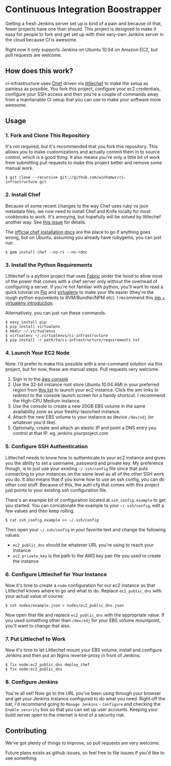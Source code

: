 # Continuous Integration Boostrapper

Getting a fresh Jenkins server set up is kind of a pain and because of that,
fewer projects have one than should. This project is designed to make it easy
for people to fork and get set up with their very-own Jenkins server in the
cloud because CI is awesome. 

Right now it only supports Jenkins on Ubuntu 10.04 on Amazon EC2, but pull
requests are welcome.

## How does this work?

ci-infrastructure uses  [Chef](http://wiki.opscode.com/display/chef/Home)
driven via [littlechef](https://github.com/tobami/littlechef) to make the setup
as painless as possible. You fork this project, configure your ec2 credentials,
configure your SSH access and then you're a couple of commands away from a
maintanable CI setup that you can use to make your software more awesome.

## Usage

### 1. Fork and Clone This Repository

It's not required, but it's recommended that you fork this repository. This
allows you to make customizations and actually commit them in to source
control, which is a good thing. It also means you're only a little bit of work
from submitting pull requests to make this project better and remove some
manual work.

    $ git clone --recursive git://github.com/winhamwr/ci-infrastructure.git

### 2. Install Chef

Because of some recent changes to the way Chef uses ruby vs json metadata
files, we now need to install Chef and Knife locally for most cookbooks to
work. It's annoying, but hopefully will be solved by littlechef another way.
See [this issue](https://github.com/tobami/littlechef/issues/15) for details.

The [official chef installation
docs](http://wiki.opscode.com/display/chef/Workstation+Setup) are the place to
go if anything goes wrong, but on Ubuntu, assuming you already have rubygems,
you can just run:

    $ gem install chef --no-ri --no-rdoc

### 3. Install the Python Requirements

Littlechef is a python project that uses [Fabric](http://fabfile.org) under the
hood to allow most of the power that comes with a chef server only without the
overhead of configuring a server. If you're not familiar with python, you'll
want to read a quick tutorial on [Pip](http://pypi.python.org/pypi/pip) and
[virtualenv](http://www.virtualenv.org/) to make your life
easier (they're the rough python equivelents to RVM/Bundler/NPM etc). I
recommend this 
[pip + virtualenv introduction](http://www.mahdiyusuf.com/post/5282169518/beginners-guide-easy-install-pip-and-virtualenv).

Alternatively, you can just run these commands.

    $ easy_install pip
    $ pip install virtualenv
    $ mkdir ~/.virtualenvs
    $ virtualenv ~/.virtualenvs/ci-infrastructure
    $ pip install -r path/to/ci-infrastructure/requirements.txt

### 4. Launch Your EC2 Node

Note: I'd prefer to make this possible with a one-command solution via this
project, but for now, these are manual steps. Pull requests very welcome.

1. Sign in to the [aws console](http://console.aws.amazon.com)
2. Use the 32-bit instance root store Ubuntu 10.04 AMI in your preferred region
  from [this list](http://uec-images.ubuntu.com/releases/10.04/release/) to
  launch your ec2 instance. Click the ami links to redirect to the console launch
  screen for a handy shortcut. I recommend the High-CPU Medium instance.
3. Use the console to create a new 20GB EBS volume in the same availability zone as your freshly-launched instance.
4. Attach the new EBS volume to your instance as device `/dev/sdj` (or whatever you'd like).
5. Optionally, create and attach an elastic IP and point a DNS entry you
  control at that IP. eg. jenkins.yourproject.com

### 5. Configure SSH Authentication

Littlechef needs to know how to authenticate to your ec2 instance and gives you
the ability to set a username, password and private key. My preference though,
is to just use your existing `~/.ssh/config` file since that puts connecting to
your instances on the same level as all of the other SSH work you do. It also
means that if you konw how to use an ssh config, you can do other cool stuff.
Because of this, the auth.cfg that comes with this project just points to your
existing ssh configuration file.

There's an example bit of configuration located at `ssh_config.example` to get
you started. You can concatonate the example to your `~/.ssh/config`, edit a
few values and then keep rolling.

    $ cat ssh_config.example >> ~/.ssh/config

Then open your `~/.ssh/config` in your favorite text and change the following values:

* `ec2_public_dns` should be whatever URL you're using to reach your instance
* `ec2_private_key` is the path to the AWS key pair file you used to create the instance

### 6. Configure Littlechef for Your Instance

Now it's time to create a `node` configuration for our ec2 instance so that
Littlechef knows where to go and what to do. Replace `ec2_public_dns` with your
actual value of course:

    $ cat nodes/example.json > nodes/ec2_public_dns.json

Now open that file and replace `ec2_public_dns` with the appropriate value. If
you used something other than `/dev/sdj` for your EBS volume mountpoint, you'll
want to change that also.

### 7. Put Littlechef to Work

Now it's time to let Littlechef mount your EBS volume, install and configure
Jenkins and then put an Nginx reverse-proxy in front of Jenkins.

    $ fix node:ec2_public_dns deploy_chef
    $ fix node:ec2_public_dns

### 8. Configure Jenkins

You're all set! Now go to the URL you've been using through your browser and
get your Jenkins instance configured to do what you need. Right off the bat,
I'd recommend going to `Manage Jenkins` - `Configure` and checking the `Enable
security` box so that you can set up user accounts. Keeping your build server
open to the internet is kind of a security risk.

## Contributing

We've got plenty of things to improve, so pull requests are very welcome. 

Future plans exists as github issues, so feel free to file issues if you'd
like to see something.



